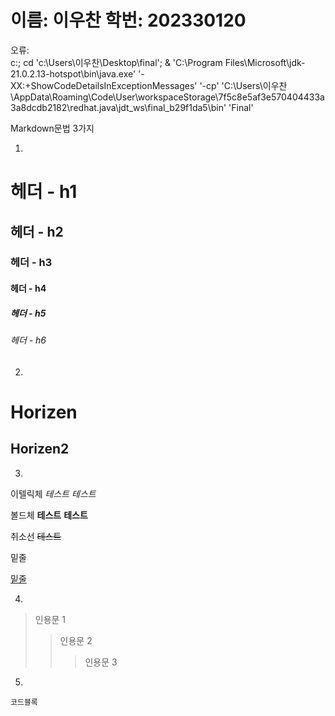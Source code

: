 <h1> 이름: 이우찬 학번: 202330120 </h1>
오류:<br>
c:; cd 'c:\Users\이우찬\Desktop\final'; & 'C:\Program Files\Microsoft\jdk-21.0.2.13-hotspot\bin\java.exe' '-XX:+ShowCodeDetailsInExceptionMessages' '-cp' 'C:\Users\이우찬\AppData\Roaming\Code\User\workspaceStorage\7f5c8e5af3e570404433a3a8dcdb2182\redhat.java\jdt_ws\final_b29f1da5\bin' 'Final' <br>


Markdown문법 3가지

1.
# 헤더 - h1
## 헤더 - h2
### 헤더 - h3
#### 헤더 - h4
##### 헤더 - h5
###### 헤더 - h6

2.
Horizen
============

Horizen2
------------

3.
이텔릭체
*테스트* _테스트_

볼드체
**테스트** __테스트__

취소선
~~테스트~~

밑줄

<u>밑줄</u>

4.
> 인용문 1
>> 인용문 2
>>> 인용문 3


5.
`코드블록`